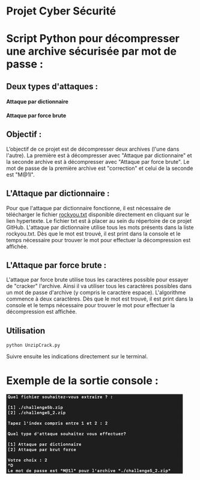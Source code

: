 # Projet Cyber Sécurité 
# Script Python pour décompresser une archive sécurisée par mot de passe :
## Deux types d'attaques : 
#### Attaque par dictionnaire
#### Attaque par force brute 

## Objectif : 

L’objectif de ce projet est de décompresser deux archives (l'une dans l'autre). La première est à décompresser avec  "Attaque par dictionnaire" et la seconde archive est à décompresser avec "Attaque par force brute". Le mot de passe de la première archive est "correction" et celui de la seconde est "M@1l".

## L'Attaque par dictionnaire : 

Pour que l'attaque par dictionnaire fonctionne, il est nécessaire de télécharger le fichier 
[rockyou.txt](https://github.com/brannondorsey/naive-hashcat/releases/download/data/rockyou.txt) disponible directement en cliquant sur le lien hypertexte. 
Le fichier txt est à placer au sein du répertoire de ce projet GitHub.
L'attaque par dictionnaire utilise tous les mots présents dans la liste rockyou.txt. 
Dès que le mot est trouvé, il est print dans la console et le temps nécessaire pour trouver le mot pour effectuer la décompression est affichée. 

## L'Attaque par force brute :  

L'attaque par force brute utilise tous les caractères possible pour essayer de "cracker" l'archive. Ainsi il va utiliser tous les caractères possibles dans un mot de passe d'archive (y compris le caractère espace). L'algorithme commence à deux caractères. Dès que le mot est trouvé, il est print dans la console et le temps nécessaire pour trouver le mot pour effectuer la décompression est affichée. 


## Utilisation 

```
python UnzipCrack.py
```
Suivre ensuite les indications directement sur le terminal. 

# Exemple de la sortie console : 

![alt text](https://github.com/djsfabio/Unzip-Brute-Force-and-Dictionnary/blob/master/ExempleGitHub.jpeg?raw=true)


